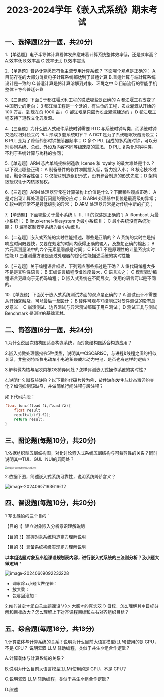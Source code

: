 # <center>2023-2024学年《嵌入式系统》期末考试</center>

## 一、选择题(2分一题，共20分)

1.【单选题】电子半导体计算载体发热意味着计算系统整体效率低，还是效率高？
A.效率低
B.效率高 
C.效率无关 
D.效率震荡

2.【单选题】普适计算愿景符合主流专用计算系统？ 下面哪个观点是正确的：
A.目前存在的大部分消费电子计算系统都达到了普适计算
B.普适计算与端计算系统设计是一致的
C.普适计算是把计算溶解到对象、环境之中
D.目前流行的智能手机整体不符合普适计算

3.【三选题】下面关于都江堰水利工程的说法哪些是正确的 
A 都江堰工程改变了中国历史的走向；
B 都江堰工程是一个活的，有生命的工程，农业灌溉从开始的 100 万亩，到现在的 1000 亩；
C 都江堰是只因为农业灌溉建造的；
D 都江堰工程支持了道教文化的发源。

4.【三选题】为什么嵌入式硬件系统时钟需要 RTC 与系统时钟两类，而系统时钟又通过相对独立的 PLL 形成多套系统时钟？
A RCT 是为了系统睡眠唤醒而设立；
B PLL 是为了降低外部时钟振荡器频率；
C 多个 PLL 组成的多系统时钟，可以分别协同系统、总线、外设及内容不同等级速度的需求。
D PLL 复杂化时钟种类，不利于系统计算与功耗的协同；

5.【单选题】ARM 芯片单纯授权制造收 license 和 royalty 的最大难处是什么？以下观点哪些正确：
A 制备硬件的软件初期投入低，智力投入小；
B 核心技术过硬，融合包容性强；
C 仅授权制造组织形式，没有综合制造的形式先进；
D 架构级授权低于内核级授权。

6.【三选题】ARM 处理器异常在计算架构上价值是什么？下面哪些观点正确：
A 是对出现计算处理运行问题的细分应对；
B ARM 处理器中复位是最高级的异常；
C 软中断异常不是最低级别的异常；
D ARM 处理器异常是对传统中断的扩充；

7.【单选题】下面哪些关于最小系统 I、II、III 的叙述是正确的？
A iRomboot 为最小系统 I；
B linuxkernel+filesystem 为最小系统 III；
C 最小系统没有系统功能；
D 最简定制安卓系统为最小系统 II。

8.【二选题】嵌入式系统的实时性能描述，哪些是正确的？
A 系统的实时性是指响应时间既要快，又要在规定的时间内获得正确的输入，及施加正确的输出；
B 六元素测量法中的六个元素量纲都是时间；
C PDLT 不是原理性的计量系统实时性能
D 三维测量方法是通过处理器的综合性能描述系统的实时性能

9.【三选题】关于编程语言框架，下列观点哪些描述是正确？
A 重代码编程大多不是是宣称性语言；
B 汇编语言编程专业难度最大，C 语言次之；
C 模型驱动编程语言更趋向于无代码编程；
D 嵌入式系统在不同层次，使用的语言可以是不同的。

10.【单选题】下面关于嵌入式系统测试方面的观点是正确的？
A 测试设计不需要从开始就触及，可以最后一起设计；
B 硬件可观与可控测试对软件测试的没有启发意义；
C 崩溃测试、边界测试与异常测试都属于用户测试；
D 测试工具与测试 Benchmark 是测试的基础素材。



## 二、简答题(6分一题，共24分)

1.为什么说层次结构图适合构造系统，而对象结构图适合构造应用？









2.嵌入式微处理器指令5种类型，说明其中CISC&RISC，与进程&线程之间的相似关系，并鉴别特斯拉电动车小电池积聚成大动力电池，是否也有这样的逻辑？









3.解释微内核与层次内核OS的异同处？怎样评测嵌入式操作系统的实时性？









4.说明什么叫系统缺陷？以下面的代码片段为例，软件缺陷发生与状态激活的变化？如何抑制该缺陷，并做简单行间注释与段注释？

如下代码片段：

```c
float func(fload f1,fload f2){
	float result;
	result=1/(f1-f2);
	return result;
}
```





## 三、图论题(每题10分，共20分)

1.依据组织型五层结构图，对比讨论嵌入式系统五层结构与可裁剪性的关系？同时说明其中TUI、GUI、NUI的异同处？

<img src="E:\学学学\本科\大二下\嵌入式系统\2023-2024学年《嵌入式系统》期末考试.assets\image-20240607192136791.png" alt="image-20240607192136791" style="zoom:50%;" />







2.依据下图，简述嵌入式系统可靠性，说明系统降阶含义？

![image-20240607193616612](E:\学学学\本科\大二下\嵌入式系统\2023-2024学年《嵌入式系统》期末考试.assets\image-20240607193616612.png)



## 四、课设题(每题10分，共20分)

1.写出课设的三个目的：

【目的 1】建立对象嵌入分析意识理解说明



【目的 2】掌握对象系统构造能力理解说明



【目的 3】具备系统初级实现能力理解说明



**以本组选题对象及小组课设规划表内容，进行嵌入式系统的三法则分析？及小题大做逻辑？**

![image-20240609092232228](E:\学学学\本科\大二下\嵌入式系统\2023-2024学年《嵌入式系统》期末考试.assets\image-20240609092232228.png)

- 洞察除+小题大做逻辑：
- 放大乘：
- 包容回滚加：







2.如何设定本组自己主题课设 V3.x 大版本的真实双 O 目标，怎么理解其中目标分解和目标放大？怎么理解上下对齐课程目标和左右对齐组织目标？









## 五、综合题(每题16分，共16分)

1.计算载体与计算系统的关系？说明为什么目前大语言模型(LLM)使用的是 GPU，不是 CPU？ 说明驾驭 LLM 辅助编程，类似于共生小组合作逻辑？

A.计算载体与计算系统的关系？





B.说明为什么目前大语言模型(LLM)使用的是 GPU，不是 CPU？





C.说明驾驭 LLM 辅助编程，类似于共生小组合作逻辑？





D.综述